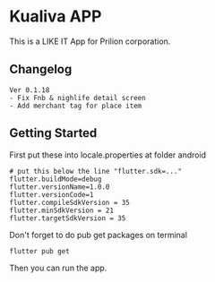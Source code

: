 # Kualiva APP

This is a LIKE IT App for Prilion corporation.

## Changelog

```text
Ver 0.1.18
- Fix Fnb & nighlife detail screen
- Add merchant tag for place item
```

## Getting Started

First put these into locale.properties at folder android

```text
# put this below the line "flutter.sdk=..."
flutter.buildMode=debug
flutter.versionName=1.0.0
flutter.versionCode=1
flutter.compileSdkVersion = 35
flutter.minSdkVersion = 21
flutter.targetSdkVersion = 35
```

Don't forget to do pub get packages on terminal

```shell
flutter pub get
```

Then you can run the app.
